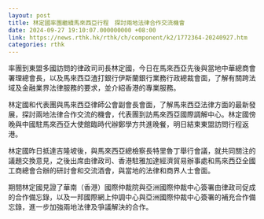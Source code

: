 ```yaml
---
layout: post
title: 林定國率團繼續馬來西亞行程　探討兩地法律合作交流機會
date: 2024-09-27 19:10:07.000000000 +08:00
link: https://news.rthk.hk/rthk/ch/component/k2/1772364-20240927.htm
categories: rthk
---
```


率團到東盟多國訪問的律政司司長林定國，今日在馬來西亞先後與當地中華總商會署理總會長，以及馬來西亞渣打銀行伊斯蘭銀行業務行政總裁會面，了解有關跨法域及金融業界法律服務的要求，並介紹香港的專業服務。

林定國和代表團與馬來西亞律師公會副會長會面，了解馬來西亞法律方面的最新發展，探討兩地法律合作交流的機會，代表團到訪馬來西亞國際調解中心。林定國傍晚與中國駐馬來西亞大使館臨時代辦鄭學方共進晚餐，明日結束東盟訪問行程返港。

林定國昨日抵達吉隆坡後，與馬來西亞總檢察長特里魯丁舉行會議，就共同關注的議題交換意見，之後出席由律政司、香港駐雅加達經濟貿易辦事處和馬來西亞全國工商總會合辦的研討會和交流酒會，與當地的法律和商界人士會面。

期間林定國見證了華南（香港）國際仲裁院與亞洲國際仲裁中心簽署由律政司促成的合作備忘錄，以及一邦國際網上仲調中心與亞洲國際仲裁中心簽署的補充合作備忘錄，進一步加強兩地法律及爭議解決的合作。
